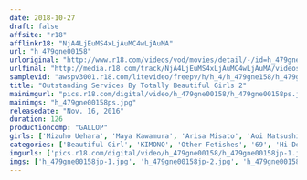 ```yaml
---
date: 2018-10-27
draft: false
affsite: "r18"
afflinkr18: "NjA4LjEuMS4xLjAuMC4wLjAuMA"
url: "h_479gne00158"
urloriginal: "http://www.r18.com/videos/vod/movies/detail/-/id=h_479gne00158"
urlfinal: "http://media.r18.com/track/NjA4LjEuMS4xLjAuMC4wLjAuMA/videos/vod/movies/detail/-/id=h_479gne00158"
samplevid: "awspv3001.r18.com/litevideo/freepv/h/h_4/h_479gne158/h_479gne158_dmb_w.mp4"
title: "Outstanding Services By Totally Beautiful Girls 2"
mainimgurl: "pics.r18.com/digital/video/h_479gne00158/h_479gne00158ps.jpg"
mainimgs: "h_479gne00158ps.jpg"
releasedate: "Nov. 16, 2016"
duration: 126
productioncomp: "GALLOP"
girls: ['Mizuho Uehara', 'Maya Kawamura', 'Arisa Misato', 'Aoi Matsushima', 'Rino Kirishima']
categories: ['Beautiful Girl', 'KIMONO', 'Other Fetishes', '69', 'Hi-Def']
imgurls: ['pics.r18.com/digital/video/h_479gne00158/h_479gne00158jp-1.jpg', 'pics.r18.com/digital/video/h_479gne00158/h_479gne00158jp-2.jpg', 'pics.r18.com/digital/video/h_479gne00158/h_479gne00158jp-3.jpg', 'pics.r18.com/digital/video/h_479gne00158/h_479gne00158jp-4.jpg', 'pics.r18.com/digital/video/h_479gne00158/h_479gne00158jp-5.jpg', 'pics.r18.com/digital/video/h_479gne00158/h_479gne00158jp-6.jpg', 'pics.r18.com/digital/video/h_479gne00158/h_479gne00158jp-7.jpg', 'pics.r18.com/digital/video/h_479gne00158/h_479gne00158jp-8.jpg', 'pics.r18.com/digital/video/h_479gne00158/h_479gne00158jp-9.jpg', 'pics.r18.com/digital/video/h_479gne00158/h_479gne00158jp-10.jpg', 'pics.r18.com/digital/video/h_479gne00158/h_479gne00158jp-11.jpg', 'pics.r18.com/digital/video/h_479gne00158/h_479gne00158jp-12.jpg', 'pics.r18.com/digital/video/h_479gne00158/h_479gne00158jp-13.jpg', 'pics.r18.com/digital/video/h_479gne00158/h_479gne00158jp-14.jpg', 'pics.r18.com/digital/video/h_479gne00158/h_479gne00158jp-15.jpg', 'pics.r18.com/digital/video/h_479gne00158/h_479gne00158jp-16.jpg', 'pics.r18.com/digital/video/h_479gne00158/h_479gne00158jp-17.jpg', 'pics.r18.com/digital/video/h_479gne00158/h_479gne00158jp-18.jpg', 'pics.r18.com/digital/video/h_479gne00158/h_479gne00158jp-19.jpg', 'pics.r18.com/digital/video/h_479gne00158/h_479gne00158jp-20.jpg']
imgs: ['h_479gne00158jp-1.jpg', 'h_479gne00158jp-2.jpg', 'h_479gne00158jp-3.jpg', 'h_479gne00158jp-4.jpg', 'h_479gne00158jp-5.jpg', 'h_479gne00158jp-6.jpg', 'h_479gne00158jp-7.jpg', 'h_479gne00158jp-8.jpg', 'h_479gne00158jp-9.jpg', 'h_479gne00158jp-10.jpg', 'h_479gne00158jp-11.jpg', 'h_479gne00158jp-12.jpg', 'h_479gne00158jp-13.jpg', 'h_479gne00158jp-14.jpg', 'h_479gne00158jp-15.jpg', 'h_479gne00158jp-16.jpg', 'h_479gne00158jp-17.jpg', 'h_479gne00158jp-18.jpg', 'h_479gne00158jp-19.jpg', 'h_479gne00158jp-20.jpg']
---
```

